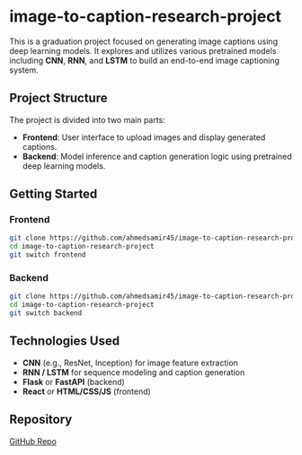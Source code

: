 
# image-to-caption-research-project

This is a graduation project focused on generating image captions using deep learning models. It explores and utilizes various pretrained models including **CNN**, **RNN**, and **LSTM** to build an end-to-end image captioning system.

## Project Structure

The project is divided into two main parts:
- **Frontend**: User interface to upload images and display generated captions.
- **Backend**: Model inference and caption generation logic using pretrained deep learning models.

## Getting Started

### Frontend

```bash
git clone https://github.com/ahmedsamir45/image-to-caption-research-project.git
cd image-to-caption-research-project
git switch frontend
````

### Backend

```bash
git clone https://github.com/ahmedsamir45/image-to-caption-research-project.git
cd image-to-caption-research-project
git switch backend
```

## Technologies Used

* **CNN** (e.g., ResNet, Inception) for image feature extraction
* **RNN / LSTM** for sequence modeling and caption generation
* **Flask** or **FastAPI** (backend)
* **React** or **HTML/CSS/JS** (frontend)

## Repository

[GitHub Repo](https://github.com/ahmedsamir45/image-to-caption-research-project)



